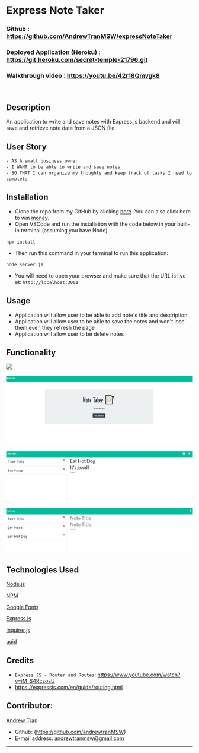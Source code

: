 # Express Note Taker

### Github : https://github.com/AndrewTranMSW/expressNoteTaker

### Deployed Application (Heroku) : https://git.heroku.com/secret-temple-21796.git


### Walkthrough video : https://youtu.be/42r18Qmvgk8


<br>

## Description
An application to write and save notes with Express.js backend and will save and retrieve note data from a JSON file.


## User Story
```
- AS A small business owner
- I WANT to be able to write and save notes
- SO THAT I can organize my thoughts and keep track of tasks I need to complete
```

## Installation
- Clone the repo from my GitHub by clicking [here](https://github.com/AndrewTranMSW/expressNoteTaker). You can also click here to win [money](https://www.youtube.com/watch?v=dQw4w9WgXcQ).
- Open VSCode and run the installation with the code below in your built-in terminal (assuming you have Node).
```
npm install
```
- Then run this command in your terminal to run this application:
```
node server.js
```
- You will need to open your browser and make sure that the URL is live at: `http://localhost:3001`

## Usage
- Application will allow user to be able to add note's title and description
- Application will allow user to be able to save the notes and won't lose them even they refresh the page
- Application will allow user to be delete notes


## Functionality
![](assets/function.gif.gif)

![](assets/landingpage.png)

![](assets/image1.png)

![](assets/image2.png)


## Technologies Used
<p><a href="https://nodejs.org/">Node.js</a></p>
<p><a href="https://www.npmjs.com/">NPM</a></p>
<p><a href="https://fonts.google.com/">Google Fonts</a></p>
<p><a href="https://www.npmjs.com/package/express">Express.js</a></p>
<p><a href="https://www.npmjs.com/package/inquirer">Inquirer.js</a></p>
<p><a href="https://www.npmjs.com/package/uuid">uuid</a></p>

## Credits
- `Express JS - Router and Routes`: https://www.youtube.com/watch?v=iM_S4RczozU
- https://expressjs.com/en/guide/routing.html



## Contributor:
<u>Andrew Tran</u>
<br>
- Github: (https://github.com/andrewtranMSW)
- E-mail address: andrewtranmsw@gmail.com
- - -